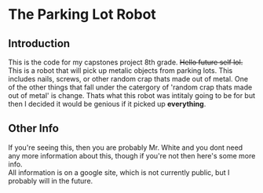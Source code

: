 # The Parking Lot Robot
## Introduction
This is the code for my capstones project 8th grade. ~~Hello future self lol.~~ This is a robot that will pick up metalic objects from parking lots. This includes nails, screws, or other random crap thats made out of metal. One of the other things that fall under the catergory of 'random crap thats made out of metal' is change. Thats what this robot was intitaly going to be for but then I decided it would be genious if it picked up **everything**.
## Other Info
If you're seeing this, then you are probably Mr. White and you dont need any more information about this, though if you're not then here's some more info.  
All information is on a google site, which is not currently public, but I probably will in the future.